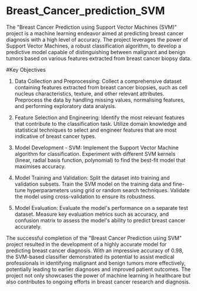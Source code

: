 # Breast_Cancer_prediction_SVM

The "Breast Cancer Prediction using Support Vector Machines (SVM)" project is a machine learning endeavor aimed at predicting breast cancer diagnosis with a high level of accuracy. The project leverages the power of Support Vector Machines, a robust classification algorithm, to develop a predictive model capable of distinguishing between malignant and benign tumors based on various features extracted from breast cancer biopsy data.

#Key Objectives

1. Data Collection and Preprocessing: Collect a comprehensive dataset containing features extracted from breast cancer biopsies, such as cell nucleus characteristics, texture, and other relevant attributes. Preprocess the data by handling missing values, normalising features, and performing exploratory data analysis.

2. Feature Selection and Engineering: Identify the most relevant features that contribute to the classification task. Utilize domain knowledge and statistical techniques to select and engineer features that are most indicative of breast cancer types.

3. Model Development - SVM: Implement the Support Vector Machine algorithm for classification. Experiment with different SVM kernels (linear, radial basis function, polynomial) to find the best-fit model that maximises accuracy.

4. Model Training and Validation: Split the dataset into training and validation subsets. Train the SVM model on the training data and fine-tune hyperparameters using grid or random search techniques. Validate the model using cross-validation to ensure its robustness.

5. Model Evaluation: Evaluate the model's performance on a separate test dataset. Measure key evaluation metrics such as accuracy, and confusion matrix to assess the model's ability to predict breast cancer accurately.


The successful completion of the "Breast Cancer Prediction using SVM" project resulted in the development of a highly accurate model for predicting breast cancer diagnosis. With an impressive accuracy of 0.98, the SVM-based classifier demonstrated its potential to assist medical professionals in identifying malignant and benign tumors more effectively, potentially leading to earlier diagnoses and improved patient outcomes. The project not only showcases the power of machine learning in healthcare but also contributes to ongoing efforts in breast cancer research and diagnosis.
